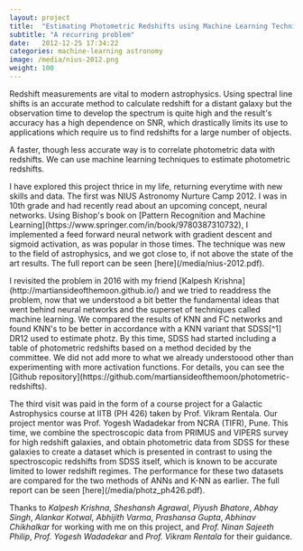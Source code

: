 ```yaml
---
layout: project 
title:  "Estimating Photometric Redshifts using Machine Learning Techniques"
subtitle: "A recurring problem"
date:   2012-12-25 17:34:22
categories: machine-learning astronomy
image: /media/nius-2012.png
weight: 100
---
```


<p>Redshift measurements are vital to modern astrophysics. Using spectral line shifts is an accurate method to calculate redshift for a distant galaxy but the observation time to develop the spectrum is quite high and the result's accuracy has a high dependence on SNR, which drastically limits its use to applications which require us to find redshifts for a large number of objects.</p>
<!--break-->
<p>A faster, though less accurate way is to correlate photometric data with redshifts. We can use machine learning techniques to estimate photometric redshifts.</p>
<!--break-->
<p>I have explored this project thrice in my life, returning everytime with new skills and data. The first was NIUS Astronomy Nurture Camp 2012. I was in 10th grade and had recently read about an upcoming concept, neural networks. Using Bishop's book on [Pattern Recognition and Machine Learning](https://www.springer.com/in/book/9780387310732), I implemented a feed forward neural network with gradient descent and sigmoid activation, as was popular in those times. The technique was new to the field of astrophysics, and we got close to, if not above the state of the art results. The full report can be seen [here](/media/nius-2012.pdf).</p>
<!--break-->
<p>
I revisited the problem in 2016 with my friend [Kalpesh Krishna](http://martiansideofthemoon.github.io/) and we tried to readdress the problem, now that we understood a bit better the fundamental ideas that went behind neural networks and the superset of techniques called machine learning. We compared the results of KNN and FC networks and found KNN's to be better in accordance with a KNN variant that SDSS[^1] DR12 used to estimate photz. By this time, SDSS had started including a table of photometric redshifts based on a method decided by the committee. We did not add more to what we already understoood other than experimenting with more activation functions. For details, you can see the [Github repository](https://github.com/martiansideofthemoon/photometric-redshifts).
</p>
<!--break-->
<p>
The third visit was paid in the form of a course project for a Galactic Astrophysics course at IITB (PH 426) taken by Prof. Vikram Rentala. Our project mentor was Prof. Yogesh Wadadekar from NCRA (TIFR), Pune. This time, we combine the spectroscopic data from PRIMUS and VIPERS survey for high redshift galaxies, and obtain photometric data from SDSS for these galaxies to create a dataset which is presented in contrast to using the spectroscopic redshifts from SDSS itself, which is known to be accurate limited to lower redshift regimes.  The performance for these two datasets are compared for the two methods of ANNs and K-NN as earlier. The full report can be seen [here](/media/photz_ph426.pdf).</p>
<p>Thanks to <em>Kalpesh Krishna</em>, <em>Sheshansh Agrawal</em>, <em>Piyush Bhatore</em>, <em>Abhay Singh</em>, <em>Alankar Kotwal</em>, <em>Abhijith Varma</em>, <em>Prashansa Gupta</em>, <em>Abhinav Chikhalkar</em> for working with me on this project, and <em>Prof. Ninan Sajeeth Philip</em>, <em>Prof. Yogesh Wadadekar</em> and <em>Prof. Vikram Rentala</em> for their guidance.</p>

[^1]: [SDSS](https://www.sdss.org) stands for Sloan Digital Sky Survey. DRxx is Data Release and version.
